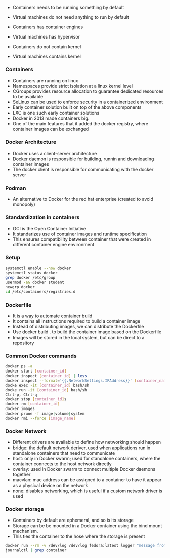 

* Containers needs to be running something by default
* Virtual machines do not need anything to run by default

* Containers has container engines
* Virtual machines has hypervisor

* Containers do not contain kernel
* Virtual machines contains kernel

### Containers
* Containers are running on linux
* Namespaces provide strict isolation at a linux kernel level
* CGroups provides resource allocation to guarantee dedicated resources to be available
* SeLinux can be used to enforce security in a containerized environment
* Early container solution built on top of the above components
* LXC is one such early container solutions
* Docker in 2013 made containers big.
* One of the main features that it added the docker registry, where container images can be exchanged

### Docker Architecture
* Docker uses a client-server architecture
* Docker daemon is responsible for building, runnin and downloading container images
* The docker client is responsible for communicating with the docker server


### Podman
* An alternative to Docker for the red hat enterprise (created to avoid monopoly)


### Standardization in containers
* OCI is the Open Container Initiative
* It standarizes use of container images and runtime specification
* This ensures compatibility between container that were created in different container engine environment


### Setup
```bash
systemctl enable --now docker
systemctl status docker
grep docker /etc/group
usermod -aG docker student
newgrp docker
cd /etc/containers/registries.d
```

### Dockerfile
* It is a way to automate container build
* It contains all instructions required to build a container image
* Instead of distributing images, we can distribute the Dockerfile
* Use docker build . to build the container image based on the Dockerfile
* Images will be stored in the local system, but can be direct to a repository


### Common Docker commands
```bash
docker ps -a
docker start [container_id]
docker inspect [container_id] | less
docker inspect --format='{{.NetworkSettings.IPAddress}}' [container_name]
docke exec -it [container_id] bash/sh
docke run -it [container_id] bash/sh
Ctrl-p, Ctrl-q
docker stop [container_id]s
docker rm [container_id]
docker images
docker prune -f image|volume|system
docker rmi --force [image_name]
```


### Docker Network
* Different drivers are available to define how networking should happen
* bridge: the default network deriver, used when applications run in standalone containers that need to communicate
* host: only in Docker swarm; used for standalone containers, where the container connects to the host network directly
* overlay: used in Docker swarm to connect multiple Docker daemons together
* macvlan: mac address can be assigned to a container to have it appear as a physical device on the network
* none: disables networking, which is useful if a custom network driver is used

### Docker storage
* Containers by default are ephemeral, and so is its storage
* Storage can be be mounted in a Docker container using the bind mount mechanism.
* This ties the container to the hose where the storage is present


```bash
docker run --rm -v /dev/log /dev/log fedora:latest logger "message from the containers"
journalctl | grep container
```